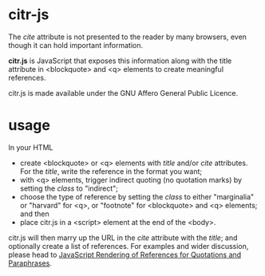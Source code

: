 citr-js
=======

The *cite* attribute is not presented to the reader by many browsers, even though it can hold important information. 

**citr.js** is JavaScript that exposes this information along with the title attribute in \<blockquote\> and \<q\> elements 
to create meaningful references. 

citr.js is made available under the GNU Affero General Public Licence.

usage
=====
In your HTML

+ create \<blockquote\> or \<q\> elements with *title* and/or *cite* attributes. For the *title*, write the reference in the format you want;
+ with \<q\> elements, trigger indirect quoting (no quotation marks) by setting the *class* to "indirect";
+ choose the type of reference by setting the *class* to either "marginalia" or "harvard" for \<q\>, or "footnote" for \<blockquote\> and \<q\> elements; and then
+ place citr.js in a \<script\> element at the end of the \<body\>.

citr.js will then marry up the URL in the *cite* attribute with the *title*; and optionally create a list of references. For examples and wider discussion, please head to [JavaScript Rendering of References for Quotations and Paraphrases](http://www.coreymwamba.co.uk/testbed/js-cite-quotes/).
